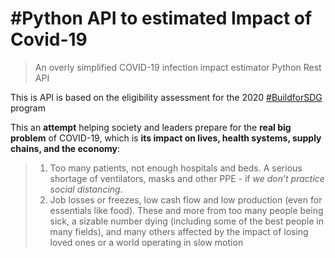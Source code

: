 # #Python API to estimated Impact of Covid-19

> An overly simplified COVID-19 infection impact estimator Python Rest API

This is API is based on the eligibility assessment for the 2020 [#BuildforSDG](https://buildforsdg.andela.com/) program

This an **attempt** helping society and leaders prepare for the **real big problem** of COVID-19, which is **its impact on lives, health systems, supply chains, and the economy**: 
> 1.  Too many patients, not enough hospitals and beds. A serious shortage of ventilators, masks and other PPE - if *we don’t practice social distancing*.
> 2.  Job losses or freezes, low cash flow and low production (even for essentials like food). These and more from too many people being sick, a sizable number dying (including some of the best people in many fields), and many others affected by the impact of losing loved ones or a world operating in slow motion


